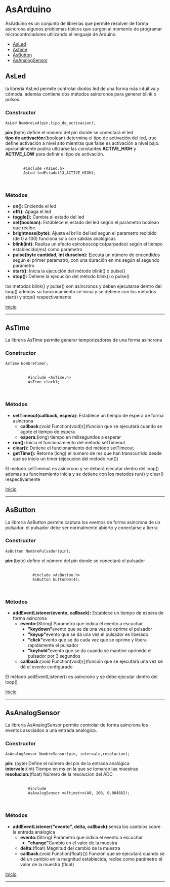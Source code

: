  <h1 id="inicio">AsArduino</h1>
  <p>AsArduino es un conjunto de librerías que permite resolver de forma asíncrona algunos problemas típicos que surgen
    al momento de programar microcontroladores utilizando el lenguaje de Arduino.
  </p>
  <ul>
    <li><a href="#asled">AsLed</a></li>
    <li><a href="#astime">Astime</a></li>
    <li><a href="#asbutton">AsButton</a></li>
    <li><a href="#asanalogsensor">AsAnalogSensor</a></li>
  </ul>
  <article id="asled">
    <h2>AsLed</h2>
    <p>la librería AsLed permite controlar diodos led de una forma más intuitiva y cómoda. además contiene dos métodos
      asíncronos para generar blink o pulsos.</p>
    <h3>Constructor</h3>
    <code>AsLed NombreLed(pin,tipo_de_activacion);</code>
    <p>
      <b>pin:</b>(byte) define el número del pin donde se conectará el led <br>
      <b>tipo de activación:</b>(boolean) determina el tipo de activación del led, true define activación a nivel alto
      mientras que false es activación a nivel bajo. opcionalmente podría utlizarse las constantes <b>ACTIVE_HIGH</b> y
      <b>ACTIVE_LOW</b> para definir el tipo de activación.
    </p>
    <pre>
      <code>
        #include &lt;AsLed.h&gt;
        AsLed ledEstado(13,ACTIVE_HIGH);
      </code>
    </pre>
    <h3>Métodos</h3>
    <ul>
      <li><b>on():</b> Enciende el led</li>
      <li><b>off():</b> Apaga el led</li>
      <li><b>toggle():</b> Cambia el estado del led </li>
      <li><b>set(boolean):</b> Establece el estado del led según el parámetro boolean que recibe.</li>
      <li><b>brightness(byte):</b> Ajusta el brillo del led segun el parametro recibido (de 0 a 100) funciona solo con
        salidas analógicas</li>
      <li><b>blink(int):</b> Realiza un efecto estroboscópico(parpadeo) según el tiempo establecido(ms) como parametro
      </li>
      <li><b>pulse(byte cantidad, int duracion):</b> Ejecuta un número de encendidos según el primer paramatro, con una
        duración en ms según el segundo parámetro</li>
      <li><b>start():</b> Inicia la ejecución del método blink() o pulse()</li>
      <li><b>stop():</b> Detiene la ejecución del método blink() o pulse()</li>
    </ul>
    <p>los metodos blink() y pulse() son asíncronos y deben ejecutarse dentro del loop() además su funcionamiento se
      inicia y se detiene con los métodos start() y stop() respectivamente</p>
  </article>
  <a href="#inicio">Inicio</a>
  <hr>
  
  <article id="astime">
    <h2>AsTime</h2>
    <p>La librería AsTime permite generar temporizadores de una forma asíncrona</p>
    <h3>Constructor</h3>
    <code>AsTime NombreTimer;</code>
    <br>
    <pre>
        <code>
          #include &lt;AsTime.h&gt;
          AsTime clock1;
        </code>
      </pre>
    <h3>Métodos</h3>
    <ul>
      <li><b>setTimeout(callback, espera):</b> Establece un tiempo de espera de forma asíncrona
        <ul>
          <li><b>callback:</b>(void Function(void){})funcion que se ejecutará cuando se agote el tiempo de espera</li>
          <li><b>espera:</b>(long) tiempo en milisegundos a esperar</li>
        </ul>
      </li>
      <li><b>run():</b> Inicia el funcionamiento del método setTimeout</li>
      <li><b>clear():</b> Detiene el funcionamiento del método setTimeout </li>
      <li><b>getTime():</b> Retorna (long) el numero de ms que han transcurrido desde que se inicio un timer (ejecucion del metodo run())</li>
    </ul>
    <p>El metodo setTimeout es asíncrono y se deberá ejecutar
    dentro del loop() ademas su funcinamiento inicia y se detiene
    con los metodos run() y clear() respectivamente</p>
  </article>
  <a href="#inicio">Inicio</a>
  <hr>
  
   <article id="asbutton">
    <h2>AsButton</h2>
    <p>La librería AsButton permite captura los eventos de forma asíncrona de un pulsador. el pulsador debe ser
      normalmente abierto y conectarse a tierra</p>
    <h3>Constructor</h3>
    <code>AsButton NombrePulsador(pin);</code>
    <p><b>pin:</b>(byte) define el número del pin donde se conectará el pulsador</p>
    <pre>
          <code>
            #include &lt;AsButton.h&gt;
            AsButton buttonOn(4);
          </code>
        </pre>
    <h3>Métodos</h3>
    <ul>
      <li><b>addEventListener(evento, callback):</b> Establece un tiempo de espera de forma asíncrona
        <ul>
          <li><b>evento:</b>(String) Parametro que indica el evento a escuchar
            <ul>
              <li><b>"keydown"</b>evento que se da una vez se oprime el pulsador</li>
              <li><b>"keyup"</b>evento que se da una vez el pulsador es liberado</li>
              <li><b>"click"</b>evento que se da cada vez que se oprime y libera rapidamente el pulsador</li>
              <li><b>"keyhold"</b>evento que se da cuando se mantine oprimido el pulsador por 3 segundos</li>
            </ul>
          </li>
          <li><b>callback:</b>(void Function(void){})función que se ejecutará una vez se dé el evento configurado</li>
        </ul>
      </li>
    </ul>
    <p>El método addEventListener() es asíncrono y se debe ejecutar dentro del loop()</p>
  </article>
  <a href="#inicio">Inicio</a>
  <hr>
   <article id="asanalogsensor">
    <h2>AsAnalogSensor</h2>
    <p>La librería AsAnalogSensor permite controlar de forma asíncrona los eventos asociados a una entrada analogica.
    </p>
    <h3>Constructor</h3>
    <code>AsAnalogSensor NombreSensor(pin, intervalo,resolucion);</code>
    <p>
      <b>pin:</b> (byte) Define el número del pin de la entrada analógica<br>
      <b>intervalo:</b>(int) Tiempo en ms en la que se tomaran las muestras<br>
      <b>resolucion:</b>(float) Número de la resolucion del ADC
    </p>
    <pre>
        <code>
          #include <AsAnalogSensor.h>
          AsAnalogSensor voltimetro(A0, 100, 0.004882);
        </code>
      </pre>
    <h3>Métodos</h3>
    <ul>
      <li><b>addEventListener("evento", delta, callback):</b>sensa los cambios sobre la entrada analogica
        <ul>
          <li><b>evento:</b>(String) Parametro que indica el evento a escuchar
            <ul>
              <li><b>"change"</b>Cambio en el valor de la muestra</li>
            </ul>
          </li>
          <li><b>delta:</b>(float) Magnitud del cambio de la muestra</li>
          <li><b>callback:</b>(void Function(float){}) Función que se ejecutará cuando se dé un cambio en la magnitud establecida, recibe como parámetro el valor de la muestra (float)
          </li>
        </ul>
      </li>
    </ul>
  </article>
  <a href="#inicio">Inicio</a>
  <hr>
